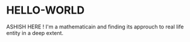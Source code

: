 # HELLO-WORLD
ASHISH HERE !
I'm a mathematicain and finding its approuch to real life entity in a deep extent.
